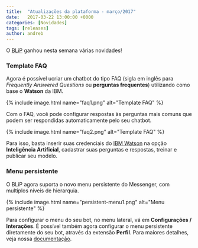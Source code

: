 ```yaml
---
title:  "Atualizações da plataforma - março/2017"
date:   2017-03-22 13:00:00 +0000
categories: [Novidades]
tags: [releases]
author: andreb
---
```


O [BLiP](https://blip.ai) ganhou nesta semana várias novidades!

<!--preview-->

### Template FAQ
Agora é possível ucriar um chatbot do tipo FAQ (sigla em inglês para *Frequently Answered Questions* ou **perguntas frequentes**) utilizando como base o **Watson** da IBM.

{% include image.html name="faq1.png" alt="Template FAQ" %}

Com o FAQ, você pode configurar respostas às perguntas mais comuns que podem ser respondidas automaticamente pelo seu chatbot.

{% include image.html name="faq2.png" alt="Template FAQ" %}

Para isso, basta inserir suas credenciais do [IBM Watson](https://www.ibm.com/watson/) na opção **Inteligência Artificial**, cadastrar suas perguntas e respostas, treinar e publicar seu modelo.

### Menu persistente
O BLiP agora suporta o novo menu persistente do Messenger, com multiplos níveis de hierarquia.

{% include image.html name="persistent-menu1.png" alt="Menu persistente" %}

Para configurar o menu do seu bot, no menu lateral, vá em **Configurações / Interações**. É possível também agora configurar o menu persistente diretamente do seu bot, através da extensão **Perfil**. Para maiores detalhes, veja nossa [documentação](https://portal.blip.ai/#/docs/extensions/profile).
